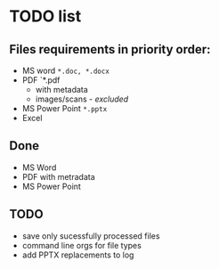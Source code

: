 # TODO list

## Files requirements in priority order:

- MS word `*.doc, *.docx`
- PDF `*.pdf
  - with metadata
  - images/scans  - *excluded*
- MS Power Point `*.pptx`
- Excel

## Done

- MS Word
- PDF with metradata
- MS Power Point

## TODO

- save only sucessfully processed files
- command line orgs for file types
- add PPTX replacements to log
  